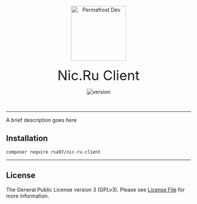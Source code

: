 <p align="center">
<img src="https://static.permafrost.dev/images/permafrost-logo-02.png" alt="Permafrost Dev" height="150" style="block">
<br><br>
<span style="font-size:2.3rem">Nic.Ru Client</span>
</p>

<p align="center">
<img src="https://img.shields.io/packagist/v/permafrost-dev/package-skeleton" alt="version"/>
</p>

<br>

---

A brief description goes here

## Installation

`composer require rsa97/nic-ru-client`

---

## License

The General Public License version 3 (GPLv3). Please see [License File](LICENSE) for more information.
